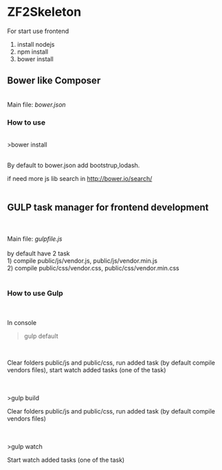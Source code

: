 ZF2Skeleton
===========
For start use frontend

1) install nodejs<br/>
2) npm install<br/>
3) bower install<br/>

<h2>Bower like Composer</h2>
<br/>
Main file: <i>bower.json</i><br/>

<h3>How to use</h3>
<br/>
>bower install <package><br/>
<br/>
<p>By default to bower.json add bootstrup,lodash.</p>

if need more js lib search in http://bower.io/search/<br/>
<br/>
<h2>GULP task manager for frontend development</h2><br/>
<br/>
Main file: <i>gulpfile.js</i><br/>
<br/>
by default have 2 task
<br/>
1) compile public/js/vendor.js, public/js/vendor.min.js<br/>
2) compile public/css/vendor.css, public/css/vendor.min.css<br/>
<br/>
<h3>How to use Gulp</h3><br/>
<br/>
In console<br/>

>gulp default<br/>

<br/>
<p>Clear folders public/js and public/css, run added task (by default compile vendors files), start watch added tasks (one of the task)</p><br/>

<br/>
>gulp build<br/>
<p>Clear folders public/js and public/css, run added task (by default compile vendors files)</p><br/>

<br/>
>gulp watch<br/>
<p>Start watch added tasks (one of the task)</p><br/>


